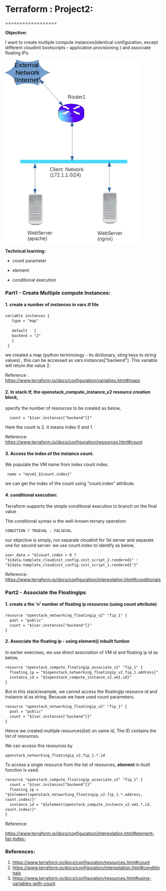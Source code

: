 # Terraform : Project2:
==================

**Objective:**

   I want to create multiple compute instances(identical configuration, except different cloudinit bootscripts - application provisioning ) and associate floating IPs.

![Infrastructure Diagram](deploy2.jpg?raw=true) 

**Technical learning:**

   - count parameter

   - element

   - conditional execution



### Part1 - Create Multiple compute Instances:



#### 1. create a number of instances in vars.tf file

```
variable instances {
   type = "map"   
   
   default   {     
   backend = "2"   
   } 
 }
```

we created a map (python terminology - its dictionary, sting keys to string values) , this can be accessed as  vars.instances["backend"]. This variable will return the value 2.

Reference :  https://www.terraform.io/docs/configuration/variables.html#maps




#### 2. In stack.tf, the openstack_compute_instance_v2 resource creation block,

specify the number of resources to be created as below,

```
  count = "${var.instances["backend"]}"
```

Here the count is 2.  it means index 0 and 1.

Reference: https://www.terraform.io/docs/configuration/resources.html#count


#### 3. Access the index of the instance count.

We populate the VM name from index count index.

```
 name = "myvm1_${count.index}"
```
we can get the index of the count using "count.index" attribute.


#### 4. conditional execution:

Terraform supports the simple conditional execution to branch on the final value


The conditional syntax is the well-known ternary operation:

```
CONDITION ? TRUEVAL : FALSEVAL
```


our objective is simply, run separate cloudinit for 1st server and separate one for second server. we use count.index to identify as below,


```
user_data = "${count.index > 0 ? "${data.template_cloudinit_config.init_script_2.rendered}" : "${data.template_cloudinit_config.init_script_1.rendered}"}" 

```

Reference: https://www.terraform.io/docs/configuration/interpolation.html#conditionals


### Part2 - Associate the Floatingips



#### 1. create a the 'n' number of floating ip resources (using count attribute)




```
resource "openstack_networking_floatingip_v2" "fip_1" {
  pool = "public"
  count = "${var.instances["backend"]}"
}
```

#### 2. Associate the floating ip  - using element() inbuilt funtion 

In earlier exercises, we use direct association of VM id and floating ip id as below,

```
resource "openstack_compute_floatingip_associate_v2" "fip_1" {
  floating_ip = "${openstack_networking_floatingip_v2.fip_1.address}"
  instance_id = "${openstack_compute_instance_v2.vm1.id}"
}

```

But in this stack/example, we cannot access the floatingip resource id and instance id as string. Because we have used count parameters. 

```
resource "openstack_networking_floatingip_v2" "fip_1" {
  pool = "public"
  count = "${var.instances["backend"]}"
}
```

Hence we created multiple resources(list) on same id, The ID contains the list of resources.

We can access this resources by

```
openstack_networking_floatingip_v2.fip_1.*.id
```

To access a single resource from the list of resources, **element** in-built function is used.

```
resource "openstack_compute_floatingip_associate_v2" "fip_1" {
  count = "${var.instances["backend"]}"
  floating_ip = "${element(openstack_networking_floatingip_v2.fip_1.*.address, count.index)}"
  instance_id = "${element(openstack_compute_instance_v2.vm1.*.id, count.index)}"
}
```


Reference:

https://www.terraform.io/docs/configuration/interpolation.html#element-list-index-






### References:


1. https://www.terraform.io/docs/configuration/resources.html#count
2. https://www.terraform.io/docs/configuration/interpolation.html#conditionals
3. https://www.terraform.io/docs/configuration/resources.html#using-variables-with-count

